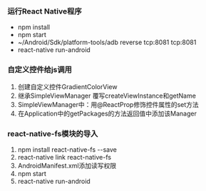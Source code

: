 ### 运行React Native程序
- npm install
- npm start
- ~/Android/Sdk/platform-tools/adb reverse tcp:8081 tcp:8081
- react-native run-android
### 自定义控件给js调用
1. 创建自定义控件GradientColorView
1. 继承SimpleViewManager <GradientColorView>覆写createViewInstance和getName
1. SimpleViewManager中：用@ReactProp修饰控件属性的set方法
1. 在Application中的getPackages的方法返回值中添加该Manager


### react-native-fs模块的导入
1. npm install react-native-fs --save
1. react-native link react-native-fs
1. AndroidManifest.xml添加读写权限
1. npm start
1. react-native run-android